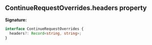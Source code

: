 ## ContinueRequestOverrides.headers property

**Signature:**

```typescript
interface ContinueRequestOverrides {
  headers?: Record<string, string>;
}
```
